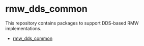 # rmw_dds_common

This repository contains packages to support DDS-based RMW implementations.

 - [rmw_dds_common](rmw_dds_common/README.md)
